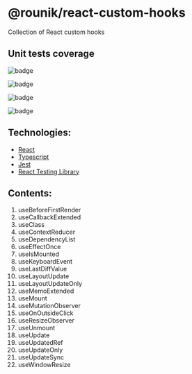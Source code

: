 # @rounik/react-custom-hooks

Collection of React custom hooks

## Unit tests coverage

![badge](https://img.shields.io/endpoint?url=https://gist.githubusercontent.com/rounikdev/edb83177b0281c3232346072ec773358/raw/coverage-unit-statements.json)

![badge](https://img.shields.io/endpoint?url=https://gist.githubusercontent.com/rounikdev/edb83177b0281c3232346072ec773358/raw/coverage-unit-branches.json)

![badge](https://img.shields.io/endpoint?url=https://gist.githubusercontent.com/rounikdev/edb83177b0281c3232346072ec773358/raw/coverage-unit-functions.json)

![badge](https://img.shields.io/endpoint?url=https://gist.githubusercontent.com/rounikdev/edb83177b0281c3232346072ec773358/raw/coverage-unit-lines.json)

## Technologies:

- [React](https://reactjs.org/)
- [Typescript](https://www.typescriptlang.org/)
- [Jest](https://github.com/kulshekhar/ts-jest)
- [React Testing Library](https://testing-library.com/)

## Contents:

1. useBeforeFirstRender
2. useCallbackExtended
3. useClass
4. useContextReducer
5. useDependencyList
6. useEffectOnce
7. useIsMounted
8. useKeyboardEvent
9. useLastDiffValue
10. useLayoutUpdate
11. useLayoutUpdateOnly
12. useMemoExtended
13. useMount
14. useMutationObserver
15. useOnOutsideClick
16. useResizeObserver
17. useUnmount
18. useUpdate
19. useUpdatedRef
20. useUpdateOnly
21. useUpdateSync
22. useWindowResize
